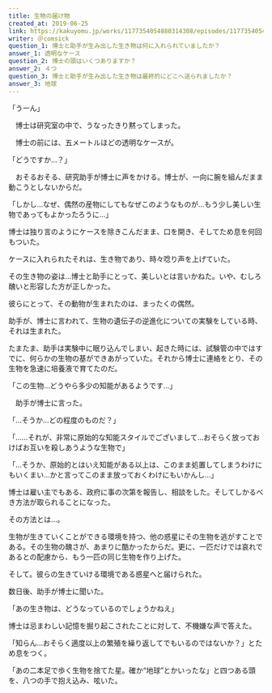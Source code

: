 ```yaml
---
title: 生物の届け物
created_at: 2019-06-25
link: https://kakuyomu.jp/works/1177354054880314308/episodes/1177354054880654237
writer: ＠comsick
question_1: 博士と助手が生み出した生き物は何に入れられていましたか？
answer_1: 透明なケース
question_2: 博士の頭はいくつありますか？
answer_2: ４つ
question_3: 博士と助手が生み出した生き物は最終的にどこへ送られましたか？
answer_3: 地球
---
```


「うーん」

　博士は研究室の中で、うなったきり黙ってしまった。

　博士の前には、五メートルほどの透明なケースが。

「どうですか…？」

　おそるおそる、研究助手が博士に声をかける。博士が、一向に腕を組んだまま動こうとしないからだ。



「しかし…なぜ、偶然の産物にしてもなぜこのようなものが…もう少し美しい生物であってもよかったろうに…」

博士は独り言のようにケースを除きこんだまま、口を開き、そしてため息を何回もついた。



ケースに入れられたそれは、生き物であり、時々唸り声を上げていた。

その生き物の姿は…博士と助手にとって、美しいとは言いかねた。いや、むしろ醜いと形容した方が正しかった。



彼らにとって、その動物が生まれたのは、まったくの偶然。

助手が、博士に言われて、生物の遺伝子の逆進化についての実験をしている時、それは生まれた。



たまたま、助手は実験中に眠り込んでしまい、起きた時には、試験管の中ではすでに、何らかの生物の基ができあがっていた。それから博士に連絡をとり、その生物を急速に培養液で育てたのだ。



「この生物…どうやら多少の知能があるようです…」

　助手が博士に言った。

「…そうか…どの程度のものだ？」

「……それが、非常に原始的な知能スタイルでございまして…おそらく放っておけばお互いを殺しあうような生物で」



「…そうか、原始的とはいえ知能がある以上は、このまま処置してしまうわけにもいくまい…かと言ってこのまま放っておくわけにもいかんし…」



博士は雇い主でもある、政府に事の次第を報告し、相談をした。そしてしかるべき方法が取られることになった。



その方法とは…。



生物が生きていくことができる環境を持つ、他の惑星にその生物を逃がすことである。その生物の醜さが、あまりに酷かったからだ。更に、一匹だけでは哀れであるとの配慮から、もう一匹の同じ生物を作り上げた。



そして。彼らの生きていける環境である惑星へと届けられた。



数日後、助手が博士に聞いた。

「あの生き物は、どうなっているのでしょうかねえ」

博士は忌まわしい記憶を掘り起こされたことに対して、不機嫌な声で答えた。

「知らん…おそらく適度以上の繁殖を繰り返してでもいるのではないか？」とため息をつく。



「あの二本足で歩く生物を捨てた星。確か“地球”とかいったな」と四つある頭を、八つの手で抱え込み、呟いた。